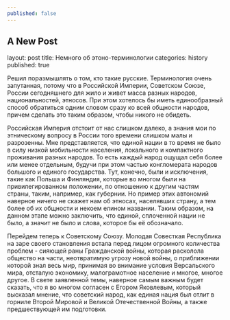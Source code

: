 ```yaml
---
published: false
---
```

## A New Post
layout: post
title: Немного об этоно-терминологии
categories: history
published: true

Решил поразмышлять о том, кто такие русские. Терминология очень запутанная, потому что в Российской Империи, Советском Союзе, России сегодняшнего для жило и живет масса разных народов, национальностей, этносов. При этом хотелось бы иметь единообразный способ обратиться одним словом сразу ко всей общности народов, причем сделать это таким образом, чтобы никого не обидеть.

Российская Империя отстоит от нас слишком далеко, а знания мои по этническому вопросу в России того времени слишком малы и разрозенны. Мне представляется, что единой нации в то время не было в силу низкой мобильности населения, локального и компактного проживания разных народов. То есть каждый народ ощущал себя более или менее отдельным, будучи при этом частью конгломерата народов большого и единого государства. Тут, конечно, были и исключения, такие как Польша и Финляндия, которые во многом были на привилегированном положении, по отношению к другим частям страны, таким, например, как губернии. Но пример этих автономий наверное ничего не скажет нам об этносах, населявших страну, а тем более об их общности и некоем елином названии. Таким образом, на данном этапе можно заключить, что единой, сплоченной нации не было, а значит не было и слова, которое бы её обозначало.

Перейдем теперь к Советскому Союзу. Молодая Совесткая Республика на заре своего становления встала перед лицом огромного количества проблем - сияющей раны Гражданской войны, которая расколола общество на части, неотвратимую угрозу новой войны, о приближении которой знал весь мир, принимая во внимание условия Версальского мира, отсталую экономику, малограмотное население и многое, многое другое. В свете заявленной темы, наверное самым важным будет сказать, что я во многом согласен с Егором Яковлевым, который высказал мнение, что советский народ, как единая нация был отлит в горниле Второй Мировой и Великой Отечественной Войны, а также предшествующей им подготовки. 